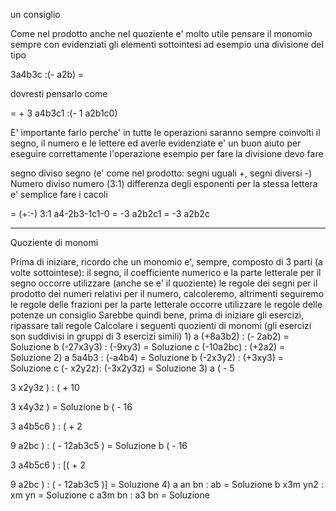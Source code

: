 un consiglio

Come nel prodotto anche nel quoziente e' molto utile pensare il monomio sempre con evidenziati gli elementi sottointesi
ad esempio una divisione del tipo

3a4b3c :(- a2b) =

dovresti pensarlo come

= + 3 a4b3c1 :(- 1 a2b1c0)

E' importante farlo perche' in tutte le operazioni saranno sempre coinvolti il segno, il numero e le lettere ed averle evidenziate e' un buon aiuto per eseguire correttamente l'operazione
esempio per fare la divisione devo fare

segno diviso segno (e' come nel prodotto: segni uguali +, segni diversi -)
Numero diviso numero (3:1)
differenza degli esponenti per la stessa lettera
e' semplice fare i cacoli

= (+:-) 3:1 a4-2b3-1c1-0 = -3 a2b2c1 = -3 a2b2c

-------------

Quoziente di monomi


Prima di iniziare, ricordo che un monomio e', sempre, composto di 3 parti (a volte sottointese): il segno, il coefficiente numerico e la parte letterale
per il segno occorre utilizzare (anche se e' il quoziente) le regole dei segni per il prodotto dei numeri relativi
per il numero, calcoleremo, altrimenti seguiremo le regole delle frazioni
per la parte letterale occorre utilizzare le regole delle potenze
un consiglio
Sarebbe quindi bene, prima di iniziare gli esercizi, ripassare tali regole
Calcolare i seguenti quozienti di monomi
(gli esercizi son suddivisi in gruppi di 3 esercizi simili)
1)
a     (+8a3b2) : (- 2ab2) =	                    	Soluzione
b     (-27x3y3) : (-9xy3) =	                    	Soluzione
c     (-10a2bc) : (+2a2) =	                    	Soluzione
2)
a     5a4b3 : (-a4b4) =	                    	Soluzione
b     (-2x3y2) : (+3xy3) =	                    	Soluzione
c     (- x2y2z): (-3x2y3z) =	                    	Soluzione
3)
a   	(	-	5

3	x2y3z	)	:	(	+	10

3	x4y3z	)	=
                    	Soluzione
b   	(	-	16

3	a4b5c6	)	:	(	+	2

9	a2bc	)	:	(	- 12ab3c5	)	=
                    	Soluzione
b   	(	-	16

3	a4b5c6	)	:	[(	+	2

9	a2bc	)	:	(	- 12ab3c5	)]	=
                    	Soluzione
4)
a     an bn : ab =	                    	Soluzione
b     x3m yn2 : xm yn =	                    	Soluzione
c     a3m bn : a3 bn =	                    	Soluzione
